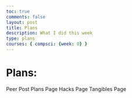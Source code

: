 ```yaml
---
toc: true
comments: false
layout: post
title: Plans
description: What I did this week
type: plans
courses: { compsci: {week: 0} }
---
```


# Plans: 
Peer Post
Plans Page
Hacks Page
Tangibles Page
